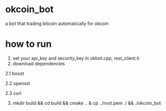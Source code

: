 # okcoin_bot
a bot that trading bitcoin automatically for okcoin

# how to run
1. set your api_key and security_key in okbot.cpp, rest_client.h
2. download dependencies
  
  2.1 boost
  
  2.2 openssl
  
  2.3 curl
  
3. mkdir build && cd build && cmake .. & cp ../root.pem ./ && ./okcoin_bot
